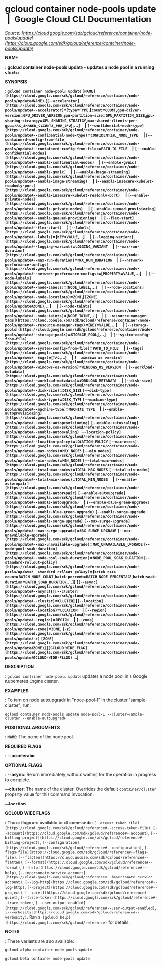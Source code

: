 # gcloud container node-pools update  |  Google Cloud CLI Documentation

*Source: [https://cloud.google.com/sdk/gcloud/reference/container/node-pools/update](https://cloud.google.com/sdk/gcloud/reference/container/node-pools/update)*

**NAME**

: **gcloud container node-pools update - updates a node pool in a running cluster**

**SYNOPSIS**

: **`gcloud container node-pools update` `[NAME](https://cloud.google.com/sdk/gcloud/reference/container/node-pools/update#NAME)` (`[--accelerator](https://cloud.google.com/sdk/gcloud/reference/container/node-pools/update#--accelerator)`=[`type`=`TYPE`,[`count`=`COUNT`,`gpu-driver-version`=`GPU_DRIVER_VERSION`,`gpu-partition-size`=`GPU_PARTITION_SIZE`,`gpu-sharing-strategy`=`GPU_SHARING_STRATEGY`,`max-shared-clients-per-gpu`=`MAX_SHARED_CLIENTS_PER_GPU`],…]     | `[--confidential-node-type](https://cloud.google.com/sdk/gcloud/reference/container/node-pools/update#--confidential-node-type)`=`CONFIDENTIAL_NODE_TYPE`     | `[--containerd-config-from-file](https://cloud.google.com/sdk/gcloud/reference/container/node-pools/update#--containerd-config-from-file)`=`PATH_TO_FILE`     | `[--enable-confidential-nodes](https://cloud.google.com/sdk/gcloud/reference/container/node-pools/update#--enable-confidential-nodes)`     | `[--enable-gvnic](https://cloud.google.com/sdk/gcloud/reference/container/node-pools/update#--enable-gvnic)`     | `[--enable-image-streaming](https://cloud.google.com/sdk/gcloud/reference/container/node-pools/update#--enable-image-streaming)`     | `[--enable-insecure-kubelet-readonly-port](https://cloud.google.com/sdk/gcloud/reference/container/node-pools/update#--enable-insecure-kubelet-readonly-port)`     | `[--enable-private-nodes](https://cloud.google.com/sdk/gcloud/reference/container/node-pools/update#--enable-private-nodes)`     | `[--enable-queued-provisioning](https://cloud.google.com/sdk/gcloud/reference/container/node-pools/update#--enable-queued-provisioning)`     | `[--flex-start](https://cloud.google.com/sdk/gcloud/reference/container/node-pools/update#--flex-start)`     | `[--labels](https://cloud.google.com/sdk/gcloud/reference/container/node-pools/update#--labels)`=[`KEY`=`VALUE`,…]     | `[--logging-variant](https://cloud.google.com/sdk/gcloud/reference/container/node-pools/update#--logging-variant)`=`LOGGING_VARIANT`     | `[--max-run-duration](https://cloud.google.com/sdk/gcloud/reference/container/node-pools/update#--max-run-duration)`=`MAX_RUN_DURATION`     | `[--network-performance-configs](https://cloud.google.com/sdk/gcloud/reference/container/node-pools/update#--network-performance-configs)`=[`PROPERTY`=`VALUE`,…]     | `[--node-labels](https://cloud.google.com/sdk/gcloud/reference/container/node-pools/update#--node-labels)`=[`NODE_LABEL`,…]     | `[--node-locations](https://cloud.google.com/sdk/gcloud/reference/container/node-pools/update#--node-locations)`=`ZONE`,[`[ZONE](https://cloud.google.com/sdk/gcloud/reference/container/node-pools/update#ZONE)`,…]     | `[--node-taints](https://cloud.google.com/sdk/gcloud/reference/container/node-pools/update#--node-taints)`=[`NODE_TAINT`,…]     | `[--resource-manager-tags](https://cloud.google.com/sdk/gcloud/reference/container/node-pools/update#--resource-manager-tags)`=[`KEY`=`VALUE`,…]     | `[--storage-pools](https://cloud.google.com/sdk/gcloud/reference/container/node-pools/update#--storage-pools)`=`STORAGE_POOL`,[…]     | `[--system-config-from-file](https://cloud.google.com/sdk/gcloud/reference/container/node-pools/update#--system-config-from-file)`=`PATH_TO_FILE`     | `[--tags](https://cloud.google.com/sdk/gcloud/reference/container/node-pools/update#--tags)`=[`TAG`,…]     | `[--windows-os-version](https://cloud.google.com/sdk/gcloud/reference/container/node-pools/update#--windows-os-version)`=`WINDOWS_OS_VERSION`     | `[--workload-metadata](https://cloud.google.com/sdk/gcloud/reference/container/node-pools/update#--workload-metadata)`=`WORKLOAD_METADATA`     | `[--disk-size](https://cloud.google.com/sdk/gcloud/reference/container/node-pools/update#--disk-size)`=`DISK_SIZE` `[--disk-type](https://cloud.google.com/sdk/gcloud/reference/container/node-pools/update#--disk-type)`=`DISK_TYPE` `[--machine-type](https://cloud.google.com/sdk/gcloud/reference/container/node-pools/update#--machine-type)`=`MACHINE_TYPE`     | `[--enable-autoprovisioning](https://cloud.google.com/sdk/gcloud/reference/container/node-pools/update#--enable-autoprovisioning)` `[--enable-autoscaling](https://cloud.google.com/sdk/gcloud/reference/container/node-pools/update#--enable-autoscaling)` `[--location-policy](https://cloud.google.com/sdk/gcloud/reference/container/node-pools/update#--location-policy)`=`LOCATION_POLICY` `[--max-nodes](https://cloud.google.com/sdk/gcloud/reference/container/node-pools/update#--max-nodes)`=`MAX_NODES` `[--min-nodes](https://cloud.google.com/sdk/gcloud/reference/container/node-pools/update#--min-nodes)`=`MIN_NODES` `[--total-max-nodes](https://cloud.google.com/sdk/gcloud/reference/container/node-pools/update#--total-max-nodes)`=`TOTAL_MAX_NODES` `[--total-min-nodes](https://cloud.google.com/sdk/gcloud/reference/container/node-pools/update#--total-min-nodes)`=`TOTAL_MIN_NODES`     | `[--enable-autorepair](https://cloud.google.com/sdk/gcloud/reference/container/node-pools/update#--enable-autorepair)` `[--enable-autoupgrade](https://cloud.google.com/sdk/gcloud/reference/container/node-pools/update#--enable-autoupgrade)`     | `[--enable-blue-green-upgrade](https://cloud.google.com/sdk/gcloud/reference/container/node-pools/update#--enable-blue-green-upgrade)` `[--enable-surge-upgrade](https://cloud.google.com/sdk/gcloud/reference/container/node-pools/update#--enable-surge-upgrade)` `[--max-surge-upgrade](https://cloud.google.com/sdk/gcloud/reference/container/node-pools/update#--max-surge-upgrade)`=`MAX_SURGE_UPGRADE` `[--max-unavailable-upgrade](https://cloud.google.com/sdk/gcloud/reference/container/node-pools/update#--max-unavailable-upgrade)`=`MAX_UNAVAILABLE_UPGRADE` `[--node-pool-soak-duration](https://cloud.google.com/sdk/gcloud/reference/container/node-pools/update#--node-pool-soak-duration)`=`NODE_POOL_SOAK_DURATION` `[--standard-rollout-policy](https://cloud.google.com/sdk/gcloud/reference/container/node-pools/update#--standard-rollout-policy)`=[`batch-node-count`=`BATCH_NODE_COUNT`,`batch-percent`=`BATCH_NODE_PERCENTAGE`,`batch-soak-duration`=`BATCH_SOAK_DURATION`,…]) [`[--async](https://cloud.google.com/sdk/gcloud/reference/container/node-pools/update#--async)`] [`[--cluster](https://cloud.google.com/sdk/gcloud/reference/container/node-pools/update#--cluster)`=`CLUSTER`] [`[--location](https://cloud.google.com/sdk/gcloud/reference/container/node-pools/update#--location)`=`LOCATION`     | `[--region](https://cloud.google.com/sdk/gcloud/reference/container/node-pools/update#--region)`=`REGION`     | `[--zone](https://cloud.google.com/sdk/gcloud/reference/container/node-pools/update#--zone)`=`ZONE`, `[-z](https://cloud.google.com/sdk/gcloud/reference/container/node-pools/update#-z)` `[ZONE](https://cloud.google.com/sdk/gcloud/reference/container/node-pools/update#ZONE)`] [`[GCLOUD_WIDE_FLAG](https://cloud.google.com/sdk/gcloud/reference/container/node-pools/update#GCLOUD-WIDE-FLAGS) …`]**

**DESCRIPTION**

: `gcloud container node-pools update` updates a node pool in a Google
Kubernetes Engine cluster.

**EXAMPLES**

: To turn on node autoupgrade in "node-pool-1" in the cluster "sample-cluster",
run:

```
gcloud container node-pools update node-pool-1 --cluster=sample-cluster --enable-autoupgrade
```

**POSITIONAL ARGUMENTS**

: **`NAME`**:
The name of the node pool.

**REQUIRED FLAGS**

: **--accelerator**

**OPTIONAL FLAGS**

: **--async**:
Return immediately, without waiting for the operation in progress to complete.

**--cluster**:
The name of the cluster. Overrides the default `container/cluster`
property value for this command invocation.

**--location**

**GCLOUD WIDE FLAGS**

: These flags are available to all commands: `[--access-token-file](https://cloud.google.com/sdk/gcloud/reference#--access-token-file)`,
`[--account](https://cloud.google.com/sdk/gcloud/reference#--account)`, `[--billing-project](https://cloud.google.com/sdk/gcloud/reference#--billing-project)`,
`[--configuration](https://cloud.google.com/sdk/gcloud/reference#--configuration)`,
`[--flags-file](https://cloud.google.com/sdk/gcloud/reference#--flags-file)`,
`[--flatten](https://cloud.google.com/sdk/gcloud/reference#--flatten)`, `[--format](https://cloud.google.com/sdk/gcloud/reference#--format)`, `[--help](https://cloud.google.com/sdk/gcloud/reference#--help)`, `[--impersonate-service-account](https://cloud.google.com/sdk/gcloud/reference#--impersonate-service-account)`,
`[--log-http](https://cloud.google.com/sdk/gcloud/reference#--log-http)`,
`[--project](https://cloud.google.com/sdk/gcloud/reference#--project)`, `[--quiet](https://cloud.google.com/sdk/gcloud/reference#--quiet)`, `[--trace-token](https://cloud.google.com/sdk/gcloud/reference#--trace-token)`, `[--user-output-enabled](https://cloud.google.com/sdk/gcloud/reference#--user-output-enabled)`,
`[--verbosity](https://cloud.google.com/sdk/gcloud/reference#--verbosity)`.
Run `$ [gcloud help](https://cloud.google.com/sdk/gcloud/reference)` for details.

**NOTES**

: These variants are also available:

```
gcloud alpha container node-pools update
```

```
gcloud beta container node-pools update
```
